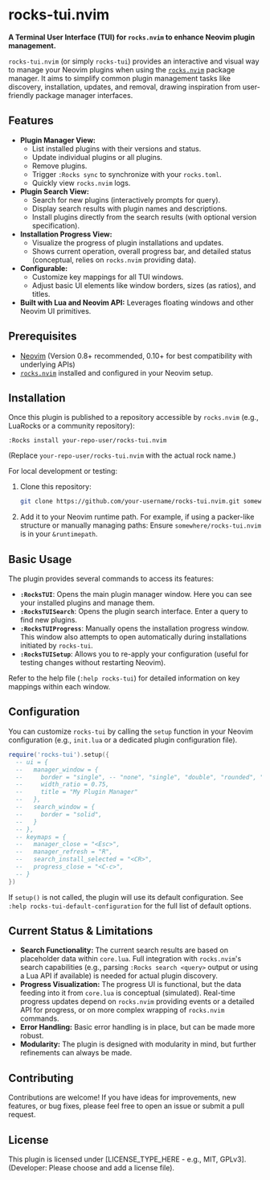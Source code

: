 # rocks-tui.nvim

**A Terminal User Interface (TUI) for `rocks.nvim` to enhance Neovim plugin management.**

`rocks-tui.nvim` (or simply `rocks-tui`) provides an interactive and visual way to manage your Neovim plugins when using the [`rocks.nvim`](https://github.com/nvim-neorocks/rocks.nvim) package manager. It aims to simplify common plugin management tasks like discovery, installation, updates, and removal, drawing inspiration from user-friendly package manager interfaces.

## Features

- **Plugin Manager View:**
    - List installed plugins with their versions and status.
    - Update individual plugins or all plugins.
    - Remove plugins.
    - Trigger `:Rocks sync` to synchronize with your `rocks.toml`.
    - Quickly view `rocks.nvim` logs.
- **Plugin Search View:**
    - Search for new plugins (interactively prompts for query).
    - Display search results with plugin names and descriptions.
    - Install plugins directly from the search results (with optional version specification).
- **Installation Progress View:**
    - Visualize the progress of plugin installations and updates.
    - Shows current operation, overall progress bar, and detailed status (conceptual, relies on `rocks.nvim` providing data).
- **Configurable:**
    - Customize key mappings for all TUI windows.
    - Adjust basic UI elements like window borders, sizes (as ratios), and titles.
- **Built with Lua and Neovim API:** Leverages floating windows and other Neovim UI primitives.

## Prerequisites

- [Neovim](https://neovim.io/) (Version 0.8+ recommended, 0.10+ for best compatibility with underlying APIs)
- [`rocks.nvim`](https://github.com/nvim-neorocks/rocks.nvim) installed and configured in your Neovim setup.

## Installation

Once this plugin is published to a repository accessible by `rocks.nvim` (e.g., LuaRocks or a community repository):

```vim
:Rocks install your-repo-user/rocks-tui.nvim
```
(Replace `your-repo-user/rocks-tui.nvim` with the actual rock name.)

For local development or testing:
1. Clone this repository:
   ```sh
   git clone https://github.com/your-username/rocks-tui.nvim.git somewhere/rocks-tui.nvim
   ```
2. Add it to your Neovim runtime path. For example, if using a packer-like structure or manually managing paths:
   Ensure `somewhere/rocks-tui.nvim` is in your `&runtimepath`.

## Basic Usage

The plugin provides several commands to access its features:

- **`:RocksTUI`**: Opens the main plugin manager window. Here you can see your installed plugins and manage them.
- **`:RocksTUISearch`**: Opens the plugin search interface. Enter a query to find new plugins.
- **`:RocksTUIProgress`**: Manually opens the installation progress window. This window also attempts to open automatically during installations initiated by `rocks-tui`.
- **`:RocksTUISetup`**: Allows you to re-apply your configuration (useful for testing changes without restarting Neovim).

Refer to the help file (`:help rocks-tui`) for detailed information on key mappings within each window.

## Configuration

You can customize `rocks-tui` by calling the `setup` function in your Neovim configuration (e.g., `init.lua` or a dedicated plugin configuration file).

```lua
require('rocks-tui').setup({
  -- ui = {
  --   manager_window = {
  --     border = "single", -- "none", "single", "double", "rounded", "solid", "shadow"
  --     width_ratio = 0.75,
  --     title = "My Plugin Manager"
  --   },
  --   search_window = {
  --     border = "solid",
  --   }
  -- },
  -- keymaps = {
  --   manager_close = "<Esc>",
  --   manager_refresh = "R",
  --   search_install_selected = "<CR>",
  --   progress_close = "<C-c>",
  -- }
})
```

If `setup()` is not called, the plugin will use its default configuration.
See `:help rocks-tui-default-configuration` for the full list of default options.

## Current Status & Limitations

- **Search Functionality:** The current search results are based on placeholder data within `core.lua`. Full integration with `rocks.nvim`'s search capabilities (e.g., parsing `:Rocks search <query>` output or using a Lua API if available) is needed for actual plugin discovery.
- **Progress Visualization:** The progress UI is functional, but the data feeding into it from `core.lua` is conceptual (simulated). Real-time progress updates depend on `rocks.nvim` providing events or a detailed API for progress, or on more complex wrapping of `rocks.nvim` commands.
- **Error Handling:** Basic error handling is in place, but can be made more robust.
- **Modularity:** The plugin is designed with modularity in mind, but further refinements can always be made.

## Contributing

Contributions are welcome! If you have ideas for improvements, new features, or bug fixes, please feel free to open an issue or submit a pull request.

## License

This plugin is licensed under [LICENSE_TYPE_HERE - e.g., MIT, GPLv3]. (Developer: Please choose and add a license file).
